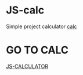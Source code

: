 # JS-calc
Simple project calculator
[calc](./calc.jpg)
# GO TO CALC
[JS-CALCULATOR](https://m4tiss.github.io/JS-calc/)
